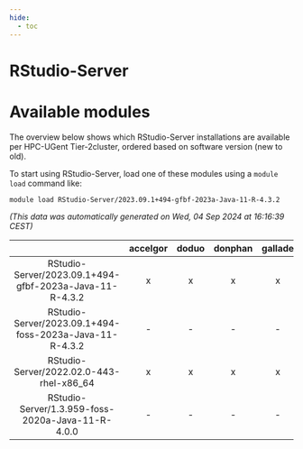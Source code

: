 ```yaml
---
hide:
  - toc
---
```


RStudio-Server
==============

# Available modules


The overview below shows which RStudio-Server installations are available per HPC-UGent Tier-2cluster, ordered based on software version (new to old).

To start using RStudio-Server, load one of these modules using a `module load` command like:

```shell
module load RStudio-Server/2023.09.1+494-gfbf-2023a-Java-11-R-4.3.2
```

*(This data was automatically generated on Wed, 04 Sep 2024 at 16:16:39 CEST)*  

| |accelgor|doduo|donphan|gallade|joltik|shinx|skitty|
| :---: | :---: | :---: | :---: | :---: | :---: | :---: | :---: |
|RStudio-Server/2023.09.1+494-gfbf-2023a-Java-11-R-4.3.2|x|x|x|x|x|-|x|
|RStudio-Server/2023.09.1+494-foss-2023a-Java-11-R-4.3.2|-|-|-|-|-|x|-|
|RStudio-Server/2022.02.0-443-rhel-x86_64|x|x|x|x|x|-|-|
|RStudio-Server/1.3.959-foss-2020a-Java-11-R-4.0.0|-|-|-|-|-|-|x|
